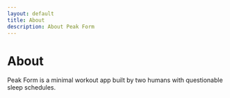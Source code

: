 ```yaml
---
layout: default
title: About
description: About Peak Form
---
```


# About
Peak Form is a minimal workout app built by two humans with questionable sleep schedules.
